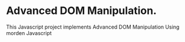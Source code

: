 # Advanced DOM Manipulation.
This Javascript project implements Advanced DOM Manipulation Using morden Javascript
